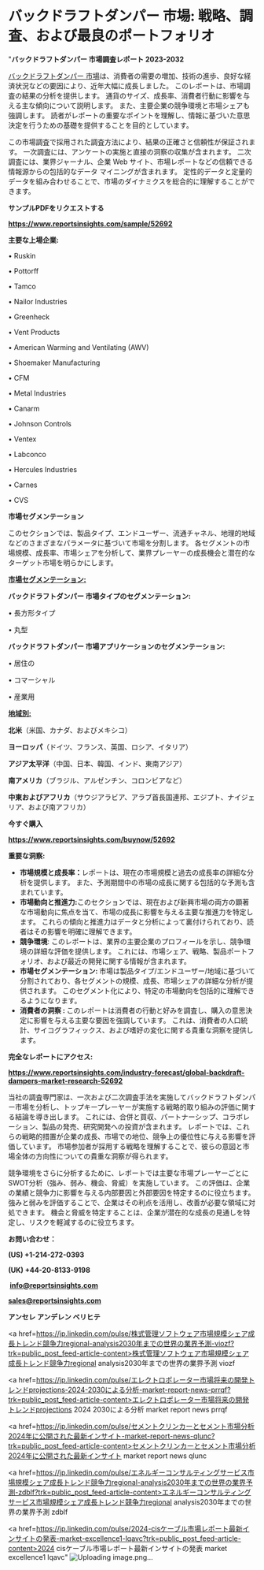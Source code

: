 # バックドラフトダンパー 市場: 戦略、調査、および最良のポートフォリオ

"<strong>バックドラフトダンパー 市場調査レポート 2023-2032</strong>

<a href=https://www.reportsinsights.com/sample/52692>バックドラフトダンパー 市場</a>は、消費者の需要の増加、技術の進歩、良好な経済状況などの要因により、近年大幅に成長しました。 このレポートは、市場調査の結果の分析を提供します。 通貨のサイズ、成長率、消費者行動に影響を与える主な傾向について説明します。 また、主要企業の競争環境と市場シェアも強調します。 読者がレポートの重要なポイントを理解し、情報に基づいた意思決定を行うための基礎を提供することを目的としています。

この市場調査で採用された調査方法により、結果の正確さと信頼性が保証されます。 一次調査には、アンケートの実施と直接の洞察の収集が含まれます。 二次調査には、業界ジャーナル、企業 Web サイト、市場レポートなどの信頼できる情報源からの包括的なデータ マイニングが含まれます。 定性的データと定量的データを組み合わせることで、市場のダイナミクスを総合的に理解することができます。

<strong><b>サンプルPDFをリクエストする</b></strong>

<a href=https://www.reportsinsights.com/sample/52692><strong><u>https://www.reportsinsights.com/sample/52692</u></strong></a>

<strong>主要な上場企業:</strong>

• Ruskin

• Pottorff

• Tamco

• Nailor Industries

• Greenheck

• Vent Products

• American Warming and Ventilating (AWV)

• Shoemaker Manufacturing

• CFM

• Metal Industries

• Canarm

• Johnson Controls

• Ventex

• Labconco

• Hercules Industries

• Carnes

• CVS

<strong>市場セグメンテーション</strong>

このセクションでは、製品タイプ、エンドユーザー、流通チャネル、地理的地域などのさまざまなパラメータに基づいて市場を分割します。 各セグメントの市場規模、成長率、市場シェアを分析して、業界プレーヤーの成長機会と潜在的なターゲット市場を明らかにします。

<strong><u>市場セグメンテーション</u></strong><strong><u>:</u></strong>

<strong>バックドラフトダンパー 市場タイプのセグメンテーション:</strong>

• 長方形タイプ

• 丸型

<strong>バックドラフトダンパー 市場アプリケーションのセグメンテーション:</strong>

• 居住の

• コマーシャル

• 産業用

<strong><u>地域別</u></strong><strong><u>:</u></strong>

<strong>北米</strong>（米国、カナダ、およびメキシコ）

<strong>ヨーロッパ</strong>（ドイツ、フランス、英国、ロシア、イタリア）

<strong>アジア太平洋</strong>（中国、日本、韓国、インド、東南アジア）

<strong>南アメリカ</strong>（ブラジル、アルゼンチン、コロンビアなど）

<strong>中東およびアフリカ</strong>（サウジアラビア、アラブ首長国連邦、エジプト、ナイジェリア、および南アフリカ）

<strong>今すぐ購入</strong>

<a href=https://www.reportsinsights.com/buynow/52692><strong><u>https://www.reportsinsights.com/buynow/52692</u></strong></a>

<strong>重要な洞察:</strong>
<ul>
  <li><strong>市場規模と成長率：</strong>レポートは、現在の市場規模と過去の成長率の詳細な分析を提供します。 また、予測期間中の市場の成長に関する包括的な予測も含まれています。</li>
  <li><strong>市場動向と推進力:</strong>このセクションでは、現在および新興市場の両方の顕著な市場動向に焦点を当て、市場の成長に影響を与える主要な推進力を特定します。 これらの傾向と推進力はデータと分析によって裏付けられており、読者はその影響を明確に理解できます。</li>
  <li><strong>競争環境</strong>: このレポートは、業界の主要企業のプロフィールを示し、競争環境の詳細な評価を提供します。 これには、市場シェア、戦略、製品ポートフォリオ、および最近の開発に関する情報が含まれます。</li>
  <li><strong>市場セグメンテーション: </strong>市場は製品タイプ/エンドユーザー/地域に基づいて分割されており、各セグメントの規模、成長、市場シェアの詳細な分析が提供されます。 このセグメント化により、特定の市場動向を包括的に理解できるようになります。</li>
  <li><strong>消費者の洞察 : </strong>このレポートは消費者の行動と好みを調査し、購入の意思決定に影響を与える主要な要因を強調しています。 これは、消費者の人口統計、サイコグラフィックス、および嗜好の変化に関する貴重な洞察を提供します。</li>
</ul>
<strong>完全なレポートにアクセス:</strong>

<a href=https://www.reportsinsights.com/industry-forecast/global-backdraft-dampers-market-research-52692><strong><u><b>https://www.reportsinsights.com/industry-forecast/global-backdraft-dampers-market-research-52692</b></u></strong></a>

当社の調査専門家は、一次および二次調査手法を実施してバックドラフトダンパー市場を分析し、トップキープレーヤーが実施する戦略的取り組みの評価に関する結論を導き出します。 これには、合併と買収、パートナーシップ、コラボレーション、製品の発売、研究開発への投資が含まれます。 レポートでは、これらの戦略的措置が企業の成長、市場での地位、競争上の優位性に与える影響を評価しています。 市場参加者が採用する戦略を理解することで、彼らの意図と市場全体の方向性についての貴重な洞察が得られます。

競争環境をさらに分析するために、レポートでは主要な市場プレーヤーごとにSWOT分析（強み、弱み、機会、脅威）を実施しています。 この評価は、企業の業績と競争力に影響を与える内部要因と外部要因を特定するのに役立ちます。 強みと弱みを評価することで、企業はその利点を活用し、改善が必要な領域に対処できます。 機会と脅威を特定することは、企業が潜在的な成長の見通しを特定し、リスクを軽減するのに役立ちます。

<strong>お問い合わせ：</strong>

<strong>(US) +1-214-272-0393</strong>

<strong>(UK) +44-20-8133-9198</strong>

<strong> </strong><a href=info@reportsinsights.com><strong><u>info@reportsinsights.com</u></strong></a>

<a href=sales@reportsinsights.com><strong><u>sales@reportsinsights.com</u></strong></a>

<strong>アンセレ アンデレン ベリヒテ</strong>

<a href=https://jp.linkedin.com/pulse/株式管理ソフトウェア市場規模シェア成長トレンド競争力regional-analysis2030年までの世界の業界予測-viozf?trk=public_post_feed-article-content>株式管理ソフトウェア市場規模シェア成長トレンド競争力regional analysis2030年までの世界の業界予測 viozf</a>

<a href=https://jp.linkedin.com/pulse/エレクトロポレーター市場将来の開発トレンドprojections-2024-2030による分析-market-report-news-prrqf?trk=public_post_feed-article-content>エレクトロポレーター市場将来の開発トレンドprojections 2024 2030による分析 market report news prrqf</a>

<a href=https://jp.linkedin.com/pulse/セメントクリンカーとセメント市場分析2024年に公開された最新インサイト-market-report-news-qlunc?trk=public_post_feed-article-content>セメントクリンカーとセメント市場分析2024年に公開された最新インサイト market report news qlunc</a>

<a href=https://jp.linkedin.com/pulse/エネルギーコンサルティングサービス市場規模シェア成長トレンド競争力regional-analysis2030年までの世界の業界予測-zdblf?trk=public_post_feed-article-content>エネルギーコンサルティングサービス市場規模シェア成長トレンド競争力regional analysis2030年までの世界の業界予測 zdblf</a>

<a href=https://jp.linkedin.com/pulse/2024-cisケーブル市場レポート最新インサイトの発表-market-excellence1-lqavc?trk=public_post_feed-article-content>2024 cisケーブル市場レポート最新インサイトの発表 market excellence1 lqavc</a>"
![Uploading image.png…]()
